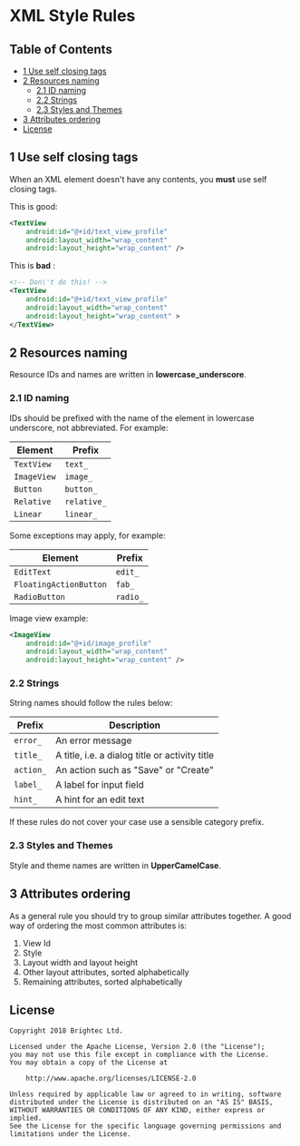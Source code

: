 
# XML Style Rules

## Table of Contents

- [1 Use self closing tags](#1-use-self-closing-tags)
- [2 Resources naming](#2-resources-naming)
  + [2.1 ID naming](#21-id-naming)
  + [2.2 Strings](#22-strings)
  + [2.3 Styles and Themes](#23-styles-and-themes)
- [3 Attributes ordering](#3-attributes-ordering)
- [License](#license)

## 1 Use self closing tags

When an XML element doesn't have any contents, you __must__ use self closing tags.

This is good:

```xml
<TextView
	android:id="@+id/text_view_profile"
	android:layout_width="wrap_content"
	android:layout_height="wrap_content" />
```

This is __bad__ :

```xml
<!-- Don\'t do this! -->
<TextView
    android:id="@+id/text_view_profile"
    android:layout_width="wrap_content"
    android:layout_height="wrap_content" >
</TextView>
```


## 2 Resources naming

Resource IDs and names are written in __lowercase_underscore__.

### 2.1 ID naming

IDs should be prefixed with the name of the element in lowercase underscore, not abbreviated. For example:

| Element            | Prefix            |
| -----------------  | ----------------- |
| `TextView`           | `text_`             |
| `ImageView`          | `image_`            |
| `Button`             | `button_`           |
| `Relative`               | `relative_`             |
| `Linear`               | `linear_`             |

Some exceptions may apply, for example:

| Element            | Prefix            |
| -----------------  | ----------------- |
| `EditText`          | `edit_`            |
| `FloatingActionButton`          | `fab_`            |
| `RadioButton`             | `radio_`           |

Image view example:

```xml
<ImageView
    android:id="@+id/image_profile"
    android:layout_width="wrap_content"
    android:layout_height="wrap_content" />
```

### 2.2 Strings

String names should follow the rules below:


| Prefix             | Description                           |
| -----------------  | --------------------------------------|
| `error_`             | An error message                      |
| `title_`             | A title, i.e. a dialog title or activity title          |
| `action_`            | An action such as "Save" or "Create"  |
| `label_`            | A label for input field  |
| `hint_`            | A hint for an edit text  |

If these rules do not cover your case use a sensible category prefix.


### 2.3 Styles and Themes

Style and theme names are written in __UpperCamelCase__.

## 3 Attributes ordering

As a general rule you should try to group similar attributes together. A good way of ordering the most common attributes is:

1. View Id
2. Style
3. Layout width and layout height
4. Other layout attributes, sorted alphabetically
5. Remaining attributes, sorted alphabetically

## License

```
Copyright 2018 Brightec Ltd.

Licensed under the Apache License, Version 2.0 (the "License");
you may not use this file except in compliance with the License.
You may obtain a copy of the License at

    http://www.apache.org/licenses/LICENSE-2.0

Unless required by applicable law or agreed to in writing, software
distributed under the License is distributed on an "AS IS" BASIS,
WITHOUT WARRANTIES OR CONDITIONS OF ANY KIND, either express or implied.
See the License for the specific language governing permissions and
limitations under the License.
```
